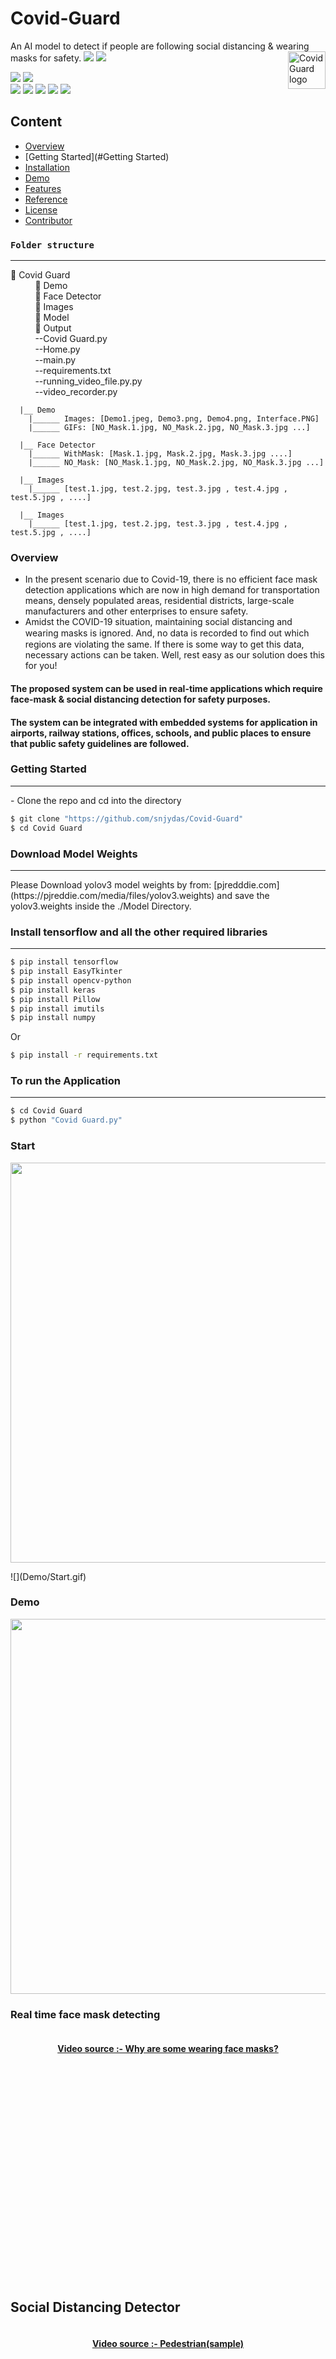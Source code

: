 # Covid-Guard
An AI model to detect if people are following social distancing & wearing masks for safety.
<img src="Images/Logo.ico" alt="Covid Guard logo" title="Covid Guard" align="right" height="60" />
[](https://img.shields.io/github/forks/snjydas/Covid-Guard?style=social) ![](https://img.shields.io/github/stars/snjydas/Covid-Guard?style=social) ![](https://img.shields.io/github/watchers/snjydas/Covid-Guard?style=social) <br>

![](https://img.shields.io/github/repo-size/snjydas/Covid-Guard) ![](https://img.shields.io/github/license/snjydas/Covid-Guard?color=red)<br>
![](https://img.shields.io/github/issues/snjydas/Covid-Guard?color=green) ![](https://img.shields.io/github/issues-pr/snjydas/Covid-Guard?color=green) ![](https://img.shields.io/github/downloads/snjydas/Covid-Guard/total) ![](https://img.shields.io/github/last-commit/snjydas/Covid-Guard) ![](https://img.shields.io/github/contributors/snjydas/Covid-Guard)

## Content
- [Overview](#overview)
- [Getting Started](#Getting Started)
- [Installation](#installation)
- [Demo](#demo)
- [Features](#features)
- [Reference](#reference)
- [License](#license)
- [Contributor](#contributor)



### **`Folder structure`**
<hr/>

📁 Covid Guard<br/>
&nbsp;&nbsp;&nbsp;&nbsp;&nbsp;&nbsp;&nbsp;&nbsp;&nbsp; 📁 Demo <br/>
&nbsp;&nbsp;&nbsp;&nbsp;&nbsp;&nbsp;&nbsp;&nbsp;&nbsp; 📁 Face Detector <br/>
&nbsp;&nbsp;&nbsp;&nbsp;&nbsp;&nbsp;&nbsp;&nbsp;&nbsp; 📁 Images <br/>
&nbsp;&nbsp;&nbsp;&nbsp;&nbsp;&nbsp;&nbsp;&nbsp;&nbsp; 📁 Model <br/>
&nbsp;&nbsp;&nbsp;&nbsp;&nbsp;&nbsp;&nbsp;&nbsp;&nbsp; 📁 Output <br/>
&nbsp;&nbsp;&nbsp;&nbsp;&nbsp;&nbsp;&nbsp;&nbsp;&nbsp; --Covid Guard.py <br/>
&nbsp;&nbsp;&nbsp;&nbsp;&nbsp;&nbsp;&nbsp;&nbsp;&nbsp; --Home.py <br/>
&nbsp;&nbsp;&nbsp;&nbsp;&nbsp;&nbsp;&nbsp;&nbsp;&nbsp; --main.py <br/>
&nbsp;&nbsp;&nbsp;&nbsp;&nbsp;&nbsp;&nbsp;&nbsp;&nbsp; --requirements.txt <br/>
&nbsp;&nbsp;&nbsp;&nbsp;&nbsp;&nbsp;&nbsp;&nbsp;&nbsp; --running_video_file.py.py <br/>
&nbsp;&nbsp;&nbsp;&nbsp;&nbsp;&nbsp;&nbsp;&nbsp;&nbsp; --video_recorder.py <br/>

      |__ Demo
        |______ Images: [Demo1.jpeg, Demo3.png, Demo4.png, Interface.PNG]
        |______ GIFs: [NO_Mask.1.jpg, NO_Mask.2.jpg, NO_Mask.3.jpg ...]      

      |__ Face Detector
        |______ WithMask: [Mask.1.jpg, Mask.2.jpg, Mask.3.jpg ....]
        |______ NO_Mask: [NO_Mask.1.jpg, NO_Mask.2.jpg, NO_Mask.3.jpg ...]

      |__ Images
        |______ [test.1.jpg, test.2.jpg, test.3.jpg , test.4.jpg , test.5.jpg , ....]
        
      |__ Images
        |______ [test.1.jpg, test.2.jpg, test.3.jpg , test.4.jpg , test.5.jpg , ....]


### Overview

- In the present scenario due to Covid-19, there is no efficient face mask detection applications which are now in high demand for transportation means, densely populated areas, residential districts, large-scale manufacturers and other enterprises to ensure safety. 
- Amidst the COVID-19 situation,  maintaining social distancing and wearing  masks is ignored. And, no  data is recorded to ﬁnd out which regions  are violating the same. If there is some  way to get this data, necessary  actions can be taken. Well, rest easy as our  solution does this for you!
#### The proposed system can be used in real-time applications which require face-mask & social distancing detection for safety purposes.
#### The system can be integrated with embedded systems for application in airports, railway stations, offices, schools, and public places to ensure that public safety guidelines are followed.

### Getting Started
<hr/>
- Clone the repo and cd into the directory


```sh
$ git clone "https://github.com/snjydas/Covid-Guard"
$ cd Covid Guard
```
### Download Model Weights
<hr/>
Please Download yolov3 model weights by from: [pjredddie.com](https://pjreddie.com/media/files/yolov3.weights) and save the yolov3.weights inside the ./Model Directory.

### Install tensorflow and all the other required libraries 
<hr/>

```sh
$ pip install tensorflow
$ pip install EasyTkinter
$ pip install opencv-python
$ pip install keras
$ pip install Pillow
$ pip install imutils
$ pip install numpy
```
Or

```sh
$ pip install -r requirements.txt 
```

### To run the Application
<hr/>

```sh
$ cd Covid Guard
$ python "Covid Guard.py"
```


### Start

<p align="center">
<img src="Demo/start.gif", width="640">
</p>
![](Demo/Start.gif)


### Demo

<p align="center">
    <img src="Demo/start.gif", width="600">
    <br>
    <sup></sup>
</p>


### Real time face mask detecting

<div align="center" style="height:400px"> 
<img src=' ' width="90%">
<h4><a href="">Video source :- Why are some wearing face masks?</a></h4>
</div>

## Social Distancing Detector

<div align="center" style="height:400px"> 
<img src=' ' width="80%">
<h4><a href=" ">Video source :- Pedestrian(sample)</a></h4>
</div>

## Features

- Live video surveillance to fight against covid-19 spread
- The project can be integrated with embedded systems for application in airports, railway stations, offices, schools, and public places to ensure that public safety guidelines are followed.
- Real time face mask detection and for social distancing tracking the crowd movement across the day time.
- Hot-spot area can be monitored by security forces from central station.
- If AI based solution used by authority, then there will be less chance to infect security forces.


## Reference

- [Pyimagesearch - fine tuning resnet with keras tensorflow and deep-learning](https://www.pyimagesearch.com/2020/04/27/fine-tuning-resnet-with-keras-tensorflow-and-deep-learning/)
- [Tensorflow - Guide](https://www.tensorflow.org/guide/)
- [Keras - Guide](https://keras.io/guides/)

## License

Licensed under the [MIT License](LICENSE)

## Contributor

<p align="center">

|                                                                                                                                                                                                                   <a href="https://github.com/snjydas"><img src="https://avatars.githubusercontent.com/snjydas" width="150px" height="150px" /></a>                                                                                                                                                                                                                    |
| :--------------------------------------------------------------------------------------------------------------------------------------------------------------------------------------------------------------------------------------------------------------------------------------------------------------------------------------------------------------------------------------------------------------------------------------------------------------------------------------------------------------------------------------------------------------------------: |
|                                                                                                                                                                                                                                                             **[Sanjay Das](https://github.com/snjydas)**                                                                                                                                                                                                                                                              |
| <a href="https://twitter.com/snjy_das"><img src="https://i.ibb.co/kmgQVyW/twitter.png" width="32px" height="32px"></a> <a href="https://github.com/snjydas"><img src="https://cdn.iconscout.com/icon/free/png-256/github-108-438008.png" width="32px" height="32px"></a> <a href="https://www.facebook.com/snjydas251297"><img src="https://i.ibb.co/zmYNW4p/facebook.png" width="32px" height="32px"></a> <a href="https://https://www.linkedin.com/in/snjydas/"><img src="https://i.ibb.co/Kx2GSrT/linkedin.png" width="32px" height="32px"></a> |

<hr/>

```bash
╔═╗╔╦╗╔═╗╦ ╦  ╦ ╦╔═╗╔╦╗╔═╗
╚═╗ ║ ╠═╣╚╦╝  ╠═╣║ ║║║║║╣
╚═╝ ╩ ╩ ╩ ╩   ╩ ╩╚═╝╩ ╩╚═╝
╔═╗╔╦╗╔═╗╦ ╦  ╔═╗╔═╗╔═╗╔═╗
╚═╗ ║ ╠═╣╚╦╝  ╚═╗╠═╣╠╣ ║╣
╚═╝ ╩ ╩ ╩ ╩   ╚═╝╩ ╩╚  ╚═╝
```

</p>

